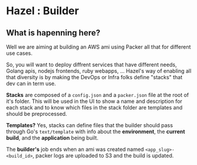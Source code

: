 # Hazel : Builder

## What is hapenning here?

Well we are aiming at building an AWS ami using Packer all that for different
use cases.

So, you will want to deploy diffrent services that have different needs, Golang
apis, nodejs frontends, ruby webapps, ... Hazel's way of enabling all that
diversity is by making the DevOps or Infra folks define "stacks" that dev can
in term use.

**Stacks** are composed of a `config.json` and a `packer.json` file at the root
of it's folder. This will be used in the UI to show a name and description for
each stack and to know which files in the stack folder are templates and should
be preprocessed.

**Templates?** Yes, stacks can define files that the builder should pass through
Go's `text/template` with info about the **environment**, the **current build**,
and the **application** being built.

The **builder's** job ends when an ami was created named `<app_slug>-<build_id>`,
packer logs are uploaded to S3 and the build is updated.
